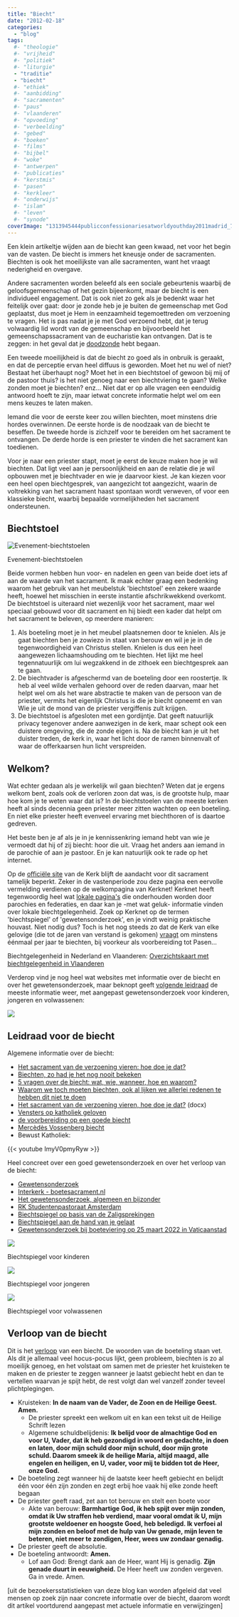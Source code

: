 ```yaml
---
title: "Biecht"
date: "2012-02-18"
categories: 
  - "blog"
tags:
  #- "theologie"
  #- "vrijheid"
  #- "politiek"
  #- "liturgie"
  - "traditie"
  - "biecht"
  #- "ethiek"
  #- "aanbidding"
  #- "sacramenten"
  #- "paus"
  #- "vlaanderen"
  #- "opvoeding"
  #- "verbeelding"
  #- "gebed"
  #- "boeken"
  #- "films"
  #- "bijbel"
  #- "woke"
  #- "antwerpen"
  #- "publicaties"
  #- "kerstmis"
  #- "pasen"
  #- "kerkleer"
  #- "onderwijs"
  #- "islam"
  #- "leven"
  #- "synode"
coverImage: "1313945444publicconfessionariesatworldyouthday2011madrid_7981451.jpg"
---
```


Een klein artikeltje wijden aan de biecht kan geen kwaad, net voor het begin van de vasten. De biecht is immers het kneusje onder de sacramenten. Biechten is ook het moeilijkste van alle sacramenten, want het vraagt nederigheid en overgave.

Andere sacramenten worden beleefd als een sociale gebeurtenis waarbij de geloofsgemeenschap of het gezin bijeenkomt, maar de biecht is een individueel engagement. Dat is ook niet zo gek als je bedenkt waar het feitelijk over gaat: door je zonde heb je je buiten de gemeenschap met God geplaatst, dus moet je Hem in eenzaamheid tegemoettreden om verzoening te vragen. Het is pas nadat je je met God verzoend hebt, dat je terug volwaardig lid wordt van de gemeenschap en bijvoorbeeld het gemeenschapssacrament van de eucharistie kan ontvangen. Dat is te zeggen: in het geval dat je [doodzonde](http://www.rkdocumenten.nl/rkdocs/index.php?mi=600&doc=1&id=1294 "De zwaarte van de zonde: doodzonde en dagelijkse zonde") hebt begaan.

Een tweede moeilijkheid is dat de biecht zo goed als in onbruik is geraakt, en dat de perceptie ervan heel diffuus is geworden. Moet het nu wel of niet? Bestaat het überhaupt nog? Moet het in een biechtstoel of gewoon bij mij of de pastoor thuis? is het niet genoeg naar een biechtviering te gaan? Welke zonden moet je biechten? enz... Niet dat er op alle vragen een eenduidig antwoord hoeft te zijn, maar ietwat concrete informatie helpt wel om een mens keuzes te laten maken.

Iemand die voor de eerste keer zou willen biechten, moet minstens drie hordes overwinnen. De eerste horde is de noodzaak van de biecht te beseffen. De tweede horde is zichzelf voor te bereiden om het sacrament te ontvangen. De derde horde is een priester te vinden die het sacrament kan toedienen.

Voor je naar een priester stapt, moet je eerst de keuze maken hoe je wil biechten. Dat ligt veel aan je persoonlijkheid en aan de relatie die je wil opbouwen met je biechtvader en wie je daarvoor kiest. Je kan kiezen voor een heel open biechtgesprek, van aangezicht tot aangezicht, waarin de voltrekking van het sacrament haast spontaan wordt verweven, of voor een klassieke biecht, waarbij bepaalde vormelijkheden het sacrament ondersteunen.

## Biechtstoel

![Evenement-biechtstoelen](images/1313945444publicconfessionariesatworldyouthday2011madrid_7981451.jpg?w=150)

Evenement-biechtstoelen

Beide vormen hebben hun voor- en nadelen en geen van beide doet iets af aan de waarde van het sacrament. Ik maak echter graag een bedenking waarom het gebruik van het meubelstuk 'biechtstoel' een zekere waarde heeft, hoewel het misschien in eerste instantie afschrikwekkend overkomt. De biechtstoel is uiteraard niet wezenlijk voor het sacrament, maar wel speciaal gebouwd voor dit sacrament en hij biedt een kader dat helpt om het sacrament te beleven, op meerdere manieren:

1. Als boeteling moet je in het meubel plaatsnemen door te knielen. Als je gaat biechten ben je zowiezo in staat van berouw en wil je je in de tegenwoordigheid van Christus stellen. Knielen is dus een heel aangewezen lichaamshouding om te biechten. Het lijkt me heel tegennatuurlijk om lui wegzakkend in de zithoek een biechtgesprek aan te gaan.
2. De biechtvader is afgeschermd van de boeteling door een roostertje. Ik heb al veel wilde verhalen gehoord over de reden daarvan, maar het helpt wel om als het ware abstractie te maken van de persoon van de priester, vermits het eigenlijk Christus is die je biecht opneemt en van Wie je uit de mond van de priester vergiffenis zult krijgen.
3. De biechtstoel is afgesloten met een gordijntje. Dat geeft natuurlijk privacy tegenover andere aanwezigen in de kerk, maar schept ook een duistere omgeving, die de zonde eigen is. Na de biecht kan je uit het duister treden, de kerk in, waar het licht door de ramen binnenvalt of waar de offerkaarsen hun licht verspreiden.

## Welkom?

Wat echter gedaan als je werkelijk wil gaan biechten? Weten dat je ergens welkom bent, zoals ook de verloren zoon dat was, is de grootste hulp, maar hoe kom je te weten waar dat is? In de biechtstoelen van de meeste kerken heeft al sinds decennia geen priester meer zitten wachten op een boeteling. En niet elke priester heeft evenveel ervaring met biechthoren of is daartoe gedreven.

Het beste ben je af als je in je kennissenkring iemand hebt van wie je vermoedt dat hij of zij biecht: hoor die uit. Vraag het anders aan iemand in de parochie of aan je pastoor. En je kan natuurlijk ook te rade op het internet.

Op de [officiële site](http://kerknet.be/) van de Kerk blijft de aandacht voor dit sacrament tamelijk beperkt. Zeker in de vastenperiode zou deze pagina een eervolle vermelding verdienen op de welkompagina van Kerknet! Kerknet heeft tegenwoordig heel wat [lokale pagina's](https://www.kerknet.be/zoeken/artikels?text=verzoening+biecht) die onderhouden worden door parochies en federaties, en daar kan je -met wat geluk- informatie vinden over lokale biechtgelegenheid. Zoek op Kerknet op de termen 'biechtspiegel' of 'gewetensonderzoek', en je vindt weinig praktische houvast. Niet nodig dus? Toch is het nog steeds zo dat de Kerk van elke gelovige (die tot de jaren van verstand is gekomen) [vraagt](http://rkdocumenten.nl/rkdocs/index.php?mi=600&doc=663&al=432) om minstens éénmaal per jaar te biechten, bij voorkeur als voorbereiding tot Pasen...

Biechtgelegenheid in Nederland en Vlaanderen: [Overzichtskaart met biechtgelegenheid in Vlaanderen](http://naar-de-mis.maptiming.com/51.065390,4.370084,9z,676px/all/biecht)

Verderop vind je nog heel wat websites met informatie over de biecht en over het gewetensonderzoek, maar beknopt geeft [volgende leidraad](http://opusdei.nl/nl-nl/article/biechten-made-easy-een-leidraad/) de meeste informatie weer, met aangepast gewetensonderzoek voor kinderen, jongeren en volwassenen:

[![](images/biecht-leidraad-724x1024.jpg)](http://opusdei.nl/nl-nl/article/biechten-made-easy-een-leidraad/)

## Leidraad voor de biecht

Algemene informatie over de biecht:

- [Het sacrament van de verzoening vieren: hoe doe je dat?](https://www.kerknet.be/iclz/artikel/het-sacrament-van-de-verzoening-vieren-hoe-doe-je-dat#sthash.lmFxmY5q.dpuf)
- [Biechten, zo had je het nog nooit bekeken](https://www.kerknet.be/kerknet-redactie/artikel/biechten-zo-had-je-het-nog-nooit-bekeken)
- [5 vragen over de biecht: wat, wie, wanneer, hoe en waarom?](https://www.kerknet.be/kerknet-redactie/artikel/5-vragen-over-de-biecht-wat-wie-wanneer-hoe-en-waarom)
- [Waarom we toch moeten biechten, ook al lijken we allerlei redenen te hebben dit niet te doen](https://www.kn.nl/verdieping/achtergrond/waarom-we-toch-moeten-biechten-ook-al-lijken-we-allerlei-redenen-te-hebben-dit-niet-te-doen/)
- [Het sacrament van de verzoening vieren, hoe doe je dat?](https://www.kerknet.be/sites/default/files/Het%20sacrament%20van%20de%20verzoening%20vieren.docx) (docx)
- [Vensters op katholiek geloven](http://www.venstersopkatholiekgeloven.nl/subartikelen/persoonlijke-of-gemeenschappelijke-biecht/ "Persoonlijke of gemeenschappelijke biecht")
- [de voorbereiding op een goede biecht](https://www.agneskerk.org/2019/04/de-voorbereiding-op-een-goede-biecht.html)
- [Mercèdès Vossenberg biecht](https://www.parochiepetruspaulus.nl/mercedes-vossenberg-biecht/)
- Bewust Katholiek:

{{< youtube ImyV0pmyRyw >}}

Heel concreet over een goed gewetensonderzoek en over het verloop van de biecht:

- [Gewetensonderzoek](/blog/gewetensonderzoek-2/)
- [Interkerk - boetesacrament.nl](http://www.boetesacrament.nl/)
- [Het gewetensonderzoek, algemeen en bijzonder](https://trouwkatholiek.wordpress.com/2019/08/15/het-gewetensonderzoek-algemeen-en-bijzonder/)
- [RK Studentenpastoraat Amsterdam](http://www.rkspa.nl/?Read-Some/How-To-Go-To-Confession "De Biecht, sacrament van Verzoening")
- [Biechtspiegel op basis van de Zaligsprekingen](http://www.biddeniseenweg.nl/visie/verootmoediging-en-berouw/167-kijk-eens-in-de-biechtspiegel)
- [Biechtspiegel aan de hand van je gelaat](https://www.lambertuskerk-rotterdam.nl/biechtspiegel.html)
- [Gewetensonderzoek bij boeteviering op 25 maart 2022 in Vaticaanstad](/blog/gewetensonderzoek-voor-de-boeteviering-voorafgaand-aan-de-toewijding-van-rusland-en-oekraine-aan-het-heilig-hart-van-maria/)

[![](images/biechtspiegel_voor_kinderen1-700x350.jpg)](images/biecht_kinderen_nieuw.pdf)

Biechtspiegel voor kinderen

[![](images/biechtspiegel_voor_jongeren1-700x350.jpg)](images/biecht_jongeren_nieuw.pdf)

Biechtspiegel voor jongeren

[![](images/biechtspiegel_voor_volwassenen1-700x350.jpg)](images/biecht_volwassenen_nieuw.pdf)

Biechtspiegel voor volwassenen

## Verloop van de biecht 

Dit is het [verloop](http://boetesacrament.nl/de-viering-van-het-boetesacrament/) van een biecht. De woorden van de boeteling staan vet. Als dit je allemaal veel hocus-pocus lijkt, geen probleem, biechten is zo al moeilijk genoeg, en het volstaat om samen met de priester het kruisteken te maken en de priester te zeggen wanneer je laatst gebiecht hebt en dan te vertellen waarvan je spijt hebt, de rest volgt dan wel vanzelf zonder teveel plichtplegingen.

- Kruisteken: **In de naam van de Vader, de Zoon en de Heilige Geest. Amen.**
    - De priester spreekt een welkom uit en kan een tekst uit de Heilige Schrift lezen
    - Algemene schuldbelijdenis: **Ik belijd voor de almachtige God en voor U, Vader, dat ik heb gezondigd in woord en gedachte, in doen en laten, door mijn schuld door mijn schuld, door mijn grote schuld. Daarom smeek ik de heilige Maria, altijd maagd, alle engelen en heiligen, en U, vader, voor mij te bidden tot de Heer, onze God.**
- De boeteling zegt wanneer hij de laatste keer heeft gebiecht en belijdt één voor één zijn zonden en zegt erbij hoe vaak hij elke zonde heeft begaan
- De priester geeft raad, zet aan tot berouw en stelt een boete voor
    - Akte van berouw: **Barmhartige God, ik heb spijt over mijn zonden, omdat ik Uw straffen heb verdiend, maar vooral omdat ik U, mijn grootste weldoener en hoogste Goed, heb beledigd. Ik verfoei al mijn zonden en beloof met de hulp van Uw genade, mijn leven te beteren, niet meer te zondigen, Heer, wees uw zondaar genadig.**
- De priester geeft de absolutie.
- De boeteling antwoordt: **Amen.**
    - Lof aan God: Brengt dank aan de Heer, want Hij is genadig. **Zijn genade duurt in eeuwigheid.** De Heer heeft uw zonden vergeven. Ga in vrede. Amen.

\[uit de bezoekersstatistieken van deze blog kan worden afgeleid dat veel mensen op zoek zijn naar concrete informatie over de biecht, daarom wordt dit artikel voortdurend aangepast met actuele informatie en verwijzingen\]
